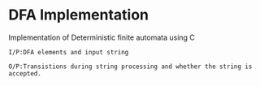 # DFA Implementation
 Implementation of Deterministic finite automata using C

    I/P:DFA elements and input string

    O/P:Transistions during string processing and whether the string is accepted. 
